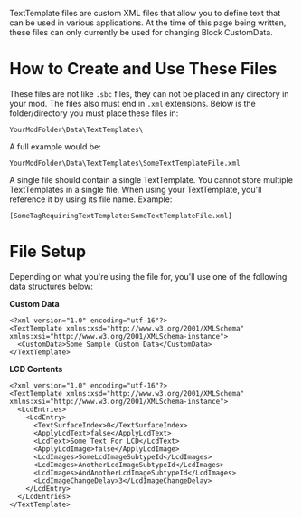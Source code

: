 TextTemplate files are custom XML files that allow you to define text that can be used in various applications. At the time of this page being written, these files can only currently be used for changing Block CustomData.

# How to Create and Use These Files

These files are not like `.sbc` files, they can not be placed in any directory in your mod. The files also must end in `.xml` extensions. Below is the folder/directory you must place these files in:

`YourModFolder\Data\TextTemplates\`

A full example would be:

`YourModFolder\Data\TextTemplates\SomeTextTemplateFile.xml`

A single file should contain a single TextTemplate. You cannot store multiple TextTemplates in a single file. When using your TextTemplate, you'll reference it by using its file name. Example:

`[SomeTagRequiringTextTemplate:SomeTextTemplateFile.xml]`

# File Setup

Depending on what you're using the file for, you'll use one of the following data structures below:

**Custom Data**  

```
<?xml version="1.0" encoding="utf-16"?>
<TextTemplate xmlns:xsd="http://www.w3.org/2001/XMLSchema" xmlns:xsi="http://www.w3.org/2001/XMLSchema-instance">
  <CustomData>Some Sample Custom Data</CustomData>
</TextTemplate>
```

**LCD Contents**

```
<?xml version="1.0" encoding="utf-16"?>
<TextTemplate xmlns:xsd="http://www.w3.org/2001/XMLSchema" xmlns:xsi="http://www.w3.org/2001/XMLSchema-instance">
  <LcdEntries>
    <LcdEntry>
      <TextSurfaceIndex>0</TextSurfaceIndex>
      <ApplyLcdText>false</ApplyLcdText>
      <LcdText>Some Text For LCD</LcdText>
      <ApplyLcdImage>false</ApplyLcdImage>
      <LcdImages>SomeLcdImageSubtypeId</LcdImages>
      <LcdImages>AnotherLcdImageSubtypeId</LcdImages>
      <LcdImages>AndAnotherLcdImageSubtypeId</LcdImages>
      <LcdImageChangeDelay>3</LcdImageChangeDelay>
    </LcdEntry>
  </LcdEntries>
</TextTemplate>
```